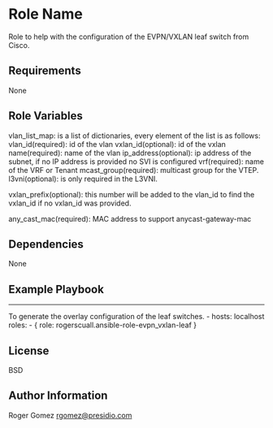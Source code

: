 Role Name
=========

Role to help with the configuration of the EVPN/VXLAN leaf switch from Cisco.

Requirements
------------

None

Role Variables
--------------
vlan_list_map: is a list of dictionaries, every element of the list is as follows:
vlan_id(required): id of the vlan
vxlan_id(optional): id of the vxlan
name(required): name of the vlan
ip_address(optional): ip address of the subnet, if no IP address is provided no SVI is configured
vrf(required): name of the VRF or Tenant
mcast_group(required): multicast group for the VTEP.
l3vni(optional): is only required in the L3VNI.

vxlan_prefix(optional): this number will be added to the vlan_id to find the vxlan_id if no vxlan_id was provided.

any_cast_mac(required): MAC address to support anycast-gateway-mac

Dependencies
------------

None


Example Playbook
----------------
---
To generate the overlay configuration of the leaf switches.
    - hosts: localhost
      roles:
         - { role: rogerscuall.ansible-role-evpn_vxlan-leaf }

License
-------

BSD

Author Information
------------------

Roger Gomez rgomez@presidio.com
